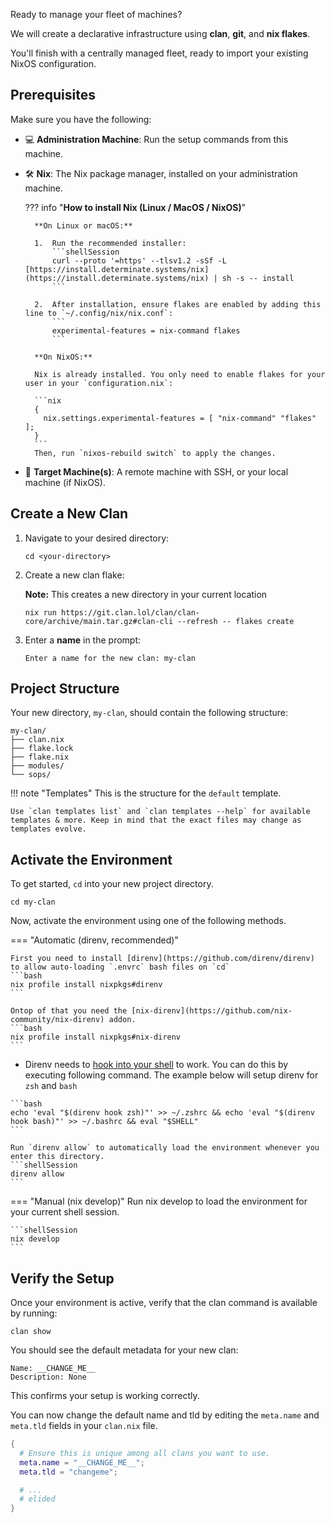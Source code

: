 Ready to manage your fleet of machines?

We will create a declarative infrastructure using **clan**, **git**, and **nix flakes**.

You'll finish with a centrally managed fleet, ready to import your existing NixOS configuration.

## Prerequisites

Make sure you have the following:

* 💻 **Administration Machine**: Run the setup commands from this machine.
* 🛠️ **Nix**: The Nix package manager, installed on your administration machine.

    ??? info "**How to install Nix (Linux / MacOS / NixOS)**"

        **On Linux or macOS:**

        1.  Run the recommended installer:
            ```shellSession
            curl --proto '=https' --tlsv1.2 -sSf -L [https://install.determinate.systems/nix](https://install.determinate.systems/nix) | sh -s -- install
            ```

        2.  After installation, ensure flakes are enabled by adding this line to `~/.config/nix/nix.conf`:
            ```
            experimental-features = nix-command flakes
            ```

        **On NixOS:**

        Nix is already installed. You only need to enable flakes for your user in your `configuration.nix`:

        ```nix
        {
          nix.settings.experimental-features = [ "nix-command" "flakes" ];
        }
        ```
        Then, run `nixos-rebuild switch` to apply the changes.

* 🎯 **Target Machine(s)**: A remote machine with SSH, or your local machine (if NixOS).

## Create a New Clan

1. Navigate to your desired directory:

    ```shellSession
    cd <your-directory>
    ```

2. Create a new clan flake:

    **Note:** This creates a new directory in your current location

    ```shellSession
    nix run https://git.clan.lol/clan/clan-core/archive/main.tar.gz#clan-cli --refresh -- flakes create
    ```

3. Enter a **name** in the prompt:

    ```terminalSession
    Enter a name for the new clan: my-clan
    ```

## Project Structure

Your new directory, `my-clan`, should contain the following structure:

```
my-clan/
├── clan.nix
├── flake.lock
├── flake.nix
├── modules/
└── sops/
```

!!! note "Templates"
    This is the structure for the `default` template.

    Use `clan templates list` and `clan templates --help` for available templates & more. Keep in mind that the exact files may change as templates evolve.


## Activate the Environment

To get started, `cd` into your new project directory.

```shellSession
cd my-clan
```

Now, activate the environment using one of the following methods.

=== "Automatic (direnv, recommended)"

    First you need to install [direnv](https://github.com/direnv/direnv) to allow auto-loading `.envrc` bash files on `cd`  
    ```bash
    nix profile install nixpkgs#direnv
    ```

    Ontop of that you need the [nix-direnv](https://github.com/nix-community/nix-direnv) addon.
    ```bash
    nix profile install nixpkgs#nix-direnv
    ```

   - Direnv needs to [hook into your shell](https://direnv.net/docs/hook.html) to work.
     You can do this by executing following command. The example below will setup direnv for `zsh` and `bash`

    ```bash
    echo 'eval "$(direnv hook zsh)"' >> ~/.zshrc && echo 'eval "$(direnv hook bash)"' >> ~/.bashrc && eval "$SHELL"
    ```

    Run `direnv allow` to automatically load the environment whenever you enter this directory.
    ```shellSession
    direnv allow
    ```

=== "Manual (nix develop)"
    Run nix develop to load the environment for your current shell session.

    ```shellSession
    nix develop
    ```

## Verify the Setup

Once your environment is active, verify that the clan command is available by running:

```shellSession
clan show
```

You should see the default metadata for your new clan:

```shellSession
Name: __CHANGE_ME__
Description: None
```

This confirms your setup is working correctly.

You can now change the default name and tld by editing the `meta.name` and `meta.tld` fields in your `clan.nix` file.

```{.nix title="clan.nix" hl_lines="3 4"}
{
  # Ensure this is unique among all clans you want to use.
  meta.name = "__CHANGE_ME__";
  meta.tld = "changeme";

  # ...
  # elided
}
```

